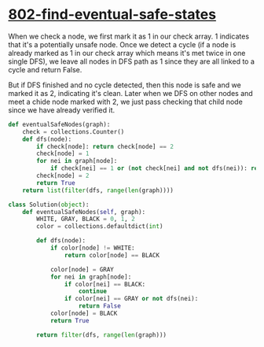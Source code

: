# [802-find-eventual-safe-states](https://leetcode.com/problems/find-eventual-safe-states/)


When we check a node, we first mark it as 1 in our check array. 1 indicates that it's a potentially unsafe node. Once we detect a cycle (if a node is already marked as 1 in our check array which means it's met twice in one single DFS), we leave all nodes in DFS path as 1 since they are all linked to a cycle and return False.

But if DFS finished and no cycle detected, then this node is safe and we marked it as 2, indicating it's clean. Later when we DFS on other nodes and meet a chide node marked with 2, we just pass checking that child node since we have already verified it.

```python
def eventualSafeNodes(graph):
	check = collections.Counter()
	def dfs(node):
		if check[node]: return check[node] == 2
		check[node] = 1
		for nei in graph[node]:
			if check[nei] == 1 or (not check[nei] and not dfs(nei)): return False
		check[node] = 2
		return True
	return list(filter(dfs, range(len(graph))))
```

```python
class Solution(object):
    def eventualSafeNodes(self, graph):
        WHITE, GRAY, BLACK = 0, 1, 2
        color = collections.defaultdict(int)

        def dfs(node):
            if color[node] != WHITE:
                return color[node] == BLACK

            color[node] = GRAY
            for nei in graph[node]:
                if color[nei] == BLACK:
                    continue
                if color[nei] == GRAY or not dfs(nei):
                    return False
            color[node] = BLACK
            return True

        return filter(dfs, range(len(graph)))
```

